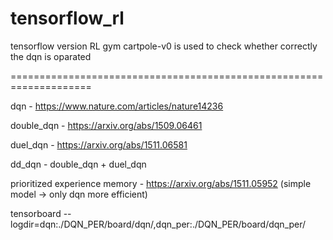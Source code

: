 # tensorflow_rl

tensorflow version RL
gym cartpole-v0 is used to check whether correctly the dqn is oparated

====================================================================

dqn - https://www.nature.com/articles/nature14236

double_dqn - https://arxiv.org/abs/1509.06461

duel_dqn - https://arxiv.org/abs/1511.06581

dd_dqn - double_dqn + duel_dqn

prioritized experience memory - https://arxiv.org/abs/1511.05952 (simple model -> only dqn more efficient)

tensorboard --logdir=dqn:./DQN_PER/board/dqn/,dqn_per:./DQN_PER/board/dqn_per/

